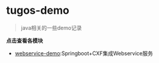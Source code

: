 # tugos-demo

>java相关的一些demo记录

**点击查看各模块**

- [webservice-demo](/webservice-demo):Springboot+CXF集成Webservice服务

